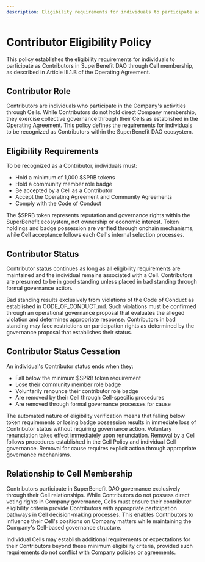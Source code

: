 ```yaml
---
description: Eligibility requirements for individuals to participate as Contributors through SuperBenefit DAO Cells
---
```


# Contributor Eligibility Policy

This policy establishes the eligibility requirements for individuals to participate as Contributors in SuperBenefit DAO through Cell membership, as described in Article III.1.B of the Operating Agreement.

## Contributor Role

Contributors are individuals who participate in the Company's activities through Cells. While Contributors do not hold direct Company membership, they exercise collective governance through their Cells as established in the Operating Agreement. This policy defines the requirements for individuals to be recognized as Contributors within the SuperBenefit DAO ecosystem.

## Eligibility Requirements

To be recognized as a Contributor, individuals must:
- Hold a minimum of 1,000 $SPRB tokens
- Hold a community member role badge
- Be accepted by a Cell as a Contributor
- Accept the Operating Agreement and Community Agreements
- Comply with the Code of Conduct

The $SPRB token represents reputation and governance rights within the SuperBenefit ecosystem, not ownership or economic interest. Token holdings and badge possession are verified through onchain mechanisms, while Cell acceptance follows each Cell's internal selection processes.

## Contributor Status

Contributor status continues as long as all eligibility requirements are maintained and the individual remains associated with a Cell. Contributors are presumed to be in good standing unless placed in bad standing through formal governance action.

Bad standing results exclusively from violations of the Code of Conduct as established in CODE_OF_CONDUCT.md. Such violations must be confirmed through an operational governance proposal that evaluates the alleged violation and determines appropriate response. Contributors in bad standing may face restrictions on participation rights as determined by the governance proposal that establishes their status.

## Contributor Status Cessation

An individual's Contributor status ends when they:
- Fall below the minimum $SPRB token requirement
- Lose their community member role badge
- Voluntarily renounce their contributor role badge
- Are removed by their Cell through Cell-specific procedures
- Are removed through formal governance processes for cause

The automated nature of eligibility verification means that falling below token requirements or losing badge possession results in immediate loss of Contributor status without requiring governance action. Voluntary renunciation takes effect immediately upon renunciation. Removal by a Cell follows procedures established in the Cell Policy and individual Cell governance. Removal for cause requires explicit action through appropriate governance mechanisms.

## Relationship to Cell Membership

Contributors participate in SuperBenefit DAO governance exclusively through their Cell relationships. While Contributors do not possess direct voting rights in Company governance, Cells must ensure their contributor eligibility criteria provide Contributors with appropriate participation pathways in Cell decision-making processes. This enables Contributors to influence their Cell's positions on Company matters while maintaining the Company's Cell-based governance structure.

Individual Cells may establish additional requirements or expectations for their Contributors beyond these minimum eligibility criteria, provided such requirements do not conflict with Company policies or agreements.